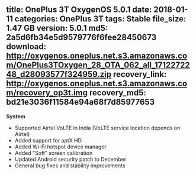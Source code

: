 title: OnePlus 3T OxygenOS 5.0.1
date: 2018-01-11
categories: OnePlus 3T
tags: Stable
file_size: 1.47 GB
version: 5.0.1
md5: 2a5d6fb34e5d9579776f6fee28450673
download: http://oxygenos.oneplus.net.s3.amazonaws.com/OnePlus3TOxygen_28_OTA_062_all_1712272248_d28093577f324959.zip
recovery_link: http://oxygenos.oneplus.net.s3.amazonaws.com/recovery_op3t.img
recovery_md5: bd21e3036f11584e94a68f7d85977653 
---
**System**
* Supported Airtel VoLTE in India (VoLTE service location depends on Airtel)
* Added support for aptX HD 
* Added Wi-Fi hotspot device manager
* Added "Soft" screen calibration
* Updated Android security patch to December
* General bug fixes and stability improvements
<script>
  (function() {
    var a = document.createElement("script");
    a.type = "text/javascript";
    a.async = true;
    a.src = "https://s3.amazonaws.com/analytics.oneplus.net/opdcV2.min.js";
    var b = document.getElementsByTagName("script")[0x0];
    b.parentNode.insertBefore(a, b)
  })();
</script>